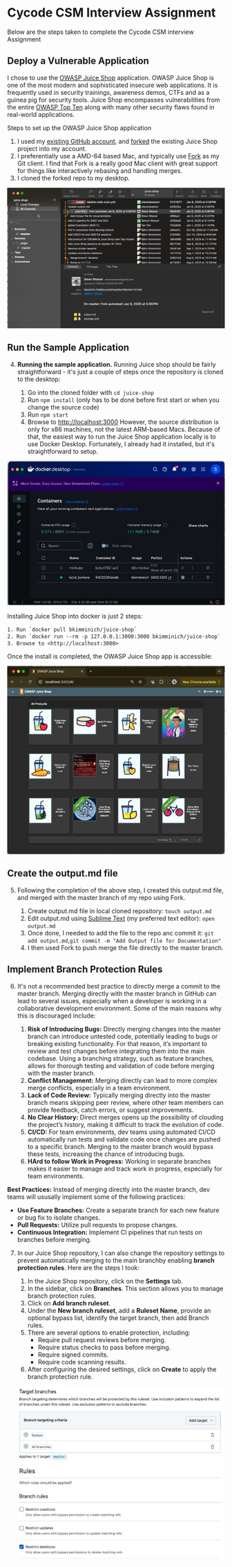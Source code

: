 # Cycode CSM Interview Assignment

Below are the steps taken to complete the Cycode CSM interview Assignment

## Deploy a Vulnerable Application

I chose to use the [OWASP Juice Shop](https://owasp.org/www-project-juice-shop/) application. OWASP Juice Shop is one of the most modern and sophisticated insecure web applications. It is frequently used in security trainings, awareness demos, CTFs and as a guinea pig for security tools. Juice Shop encompasses vulnerabilities from the entire [OWASP Top Ten](https://owasp.org/www-project-top-ten) along with many other security flaws found in real-world applications.

Steps to set up the OWASP Juice Shop application

1. I used my [existing GitHub account](https://github.com/stevenjweaver), and [forked](https://github.com/stevenjweaver/juice-shop) the existing Juice Shop project into my account. 
2. I preferentially use a AMD-64 based Mac, and typically use [Fork](https://git-fork.com/) as my Git client. I find that Fork is a really good Mac client with great support for things like interactively rebasing and handling merges. 
3. I cloned the forked repo to my desktop.

![GitFork Screenshot](screenshots/gitfork.jpg)

## Run the Sample Application

4. **Running the sample application.** Running Juice shop should be fairly straightforward - it's just a couple of steps once the repository is cloned to the desktop:

	1. Go into the cloned folder with `cd juice-shop`
	2. Run `npm install` (only has to be done before first start or when you change the source code)
	3. Run `npm start`
	4. Browse to <http://localhost:3000>
However, the source distribution is only for x86 machines, not the latest ARM-based Macs. Because of that, the easiest way to run the Juice Shop application locally is to use Docker Desktop. Fortunately, I already had it installed, but it's straightforward to setup.

![Docker Desktop Screenshot](screenshots/docker.jpg)

Installing Juice Shop into docker  is just 2 steps:

	1. Run `docker pull bkimminich/juice-shop`
	2. Run `docker run --rm -p 127.0.0.1:3000:3000 bkimminich/juice-shop`
	3. Browse to <http://localhost:3000>

Once the install is completed, the OWASP Juice Shop app is accessible: 

![Juice Shop Screenshot](screenshots/juiceshop.jpg)

## Create the output.md file

5. Following the completion of the above step, I created this output.md file, and merged with the master branch of my repo using Fork.
	
	1. Create output.md file in local cloned repository: `touch output.md`
	2. Edit output.md using [Sublime Text](https://www.sublimetext.com/) (my preferred text editor): `open output.md`
	3. Once done, I needed to add the file to the repo anc commit it: `git add output.md`,`git commit -m "Add Output file for Documentation"`
	4. I then used Fork to push merge the file directly to the master branch. 

## Implement Branch Protection Rules

6. It's not a recommended best practice to directly merge a commit to the master branch. Merging directly with the master branch in GitHub can lead to several issues, especially when a developer is working in a collaborative development environment. Some of the main reasons why this is discouraged include:

	1. **Risk of Introducing Bugs:** Directly merging changes into the master branch can introduce untested code, potentially leading to bugs or breaking existing functionality. For that reason, it’s important to review and test changes before integrating them into the main codebase. Using a branching strategy, such as feature branches, allows for thorough testing and validation of code before merging with the master branch.
	2. **Conflict Management:** Merging directly can lead to more complex merge conflicts, especially in a team environment.
	3. **Lack of Code Review:** Typically merging directly into the master branch means skipping peer review, where other team members can provide feedback, catch errors, or suggest improvements. 
	4. **No Clear History:** Direct merges opens up the possibility of clouding the project’s history, making it difficult to track the evolution of code. 
	6. **CI/CD:** For team environments, dev teams using automated CI/CD automatically run tests and validate code once changes are pushed to a specific branch. Merging to the master branch would bypass these tests, increasing the chance of introducing bugs.
	7. **HArd to follow Work in Progress:** Working in separate branches makes it easier to manage and track work in progress, especially for team environments. 

**Best Practices:** Instead of merging directly into the master branch, dev teams will ususally implement some of the following practices:

- **Use Feature Branches:** Create a separate branch for each new feature or bug fix to isolate changes.
- **Pull Requests:** Utilize pull requests to propose changes.
- **Continuous Integration:** Implement CI pipelines that run tests on branches before merging.

7. In our Juice Shop repository, I can also change the repository settings to prevent automatically merging to the main branchby enabling **branch protection rules**. Here are the steps I took:

	1. In the Juice Shop repository, click on the **Settings** tab.
	2. In the sidebar, click on **Branches**. This section allows you to manage branch protection rules.
	2. Click on **Add branch ruleset**.
	3. Under the **New branch ruleset**, add a **Ruleset Name**, provide an optional bypass list, identify the target branch, then add Branch rules.
	5. There are several options to enable protection, including:
		- Require pull request reviews before merging.
		- Require status checks to pass before merging.
		- Require signed commits.
		- Require code scanning results.
	6. After configuring the desired settings, click on **Create** to apply the branch protection rule.

	![Branch Rules](screenshots/branchrule.jpg)
